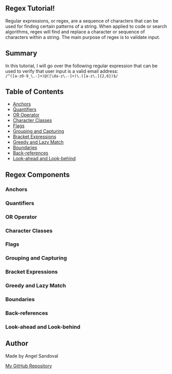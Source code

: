 ## Regex Tutorial!

Regular expressions, or regex, are a sequence of characters that can be used for finding certain patterns of a string.  When applied to code or search algorithms, regex will find and replace a character or sequence of characters within a string.  The main purpose of regex is to validate input.

## Summary

In this tutorial, I will go over the following regular expression that can be used to verify that user input is a valid email address:
</br> ```/^([a-z0-9_\.-]+)@([\da-z\.-]+)\.([a-z\.]{2,6})$/```

## Table of Contents

- [Anchors](#anchors)
- [Quantifiers](#quantifiers)
- [OR Operator](#or-operator)
- [Character Classes](#character-classes)
- [Flags](#flags)
- [Grouping and Capturing](#grouping-and-capturing)
- [Bracket Expressions](#bracket-expressions)
- [Greedy and Lazy Match](#greedy-and-lazy-match)
- [Boundaries](#boundaries)
- [Back-references](#back-references)
- [Look-ahead and Look-behind](#look-ahead-and-look-behind)

## Regex Components

### Anchors

### Quantifiers

### OR Operator

### Character Classes

### Flags

### Grouping and Capturing

### Bracket Expressions

### Greedy and Lazy Match

### Boundaries

### Back-references

### Look-ahead and Look-behind

## Author

Made by Angel Sandoval

<a href="https://github.com/angel3510">My GitHub Repository</a>